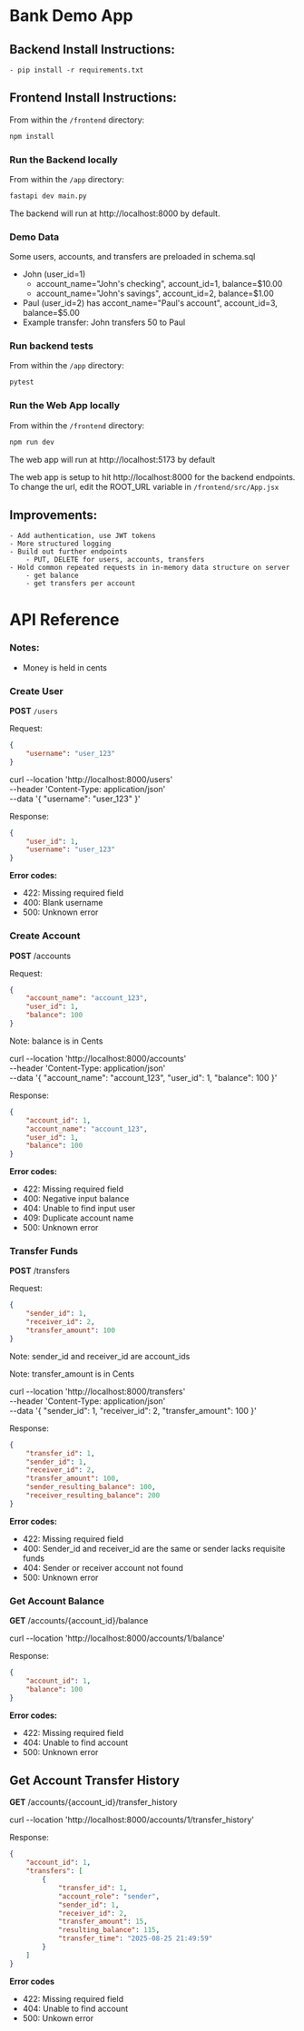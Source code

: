 # Bank Demo App

## Backend Install Instructions:
    - pip install -r requirements.txt

## Frontend Install Instructions:
From within the `/frontend` directory:
```bash
npm install
```

### Run the Backend locally
From within the `/app` directory:
```bash
fastapi dev main.py
```

The backend will run at http://localhost:8000 by default.

### Demo Data
Some users, accounts, and transfers are preloaded in schema.sql
- John (user_id=1)
    - account_name="John's checking", account_id=1, balance=$10.00
    - account_name="John's savings", account_id=2, balance=$1.00
- Paul (user_id=2) has accont_name="Paul's account", account_id=3, balance=$5.00
- Example transfer: John transfers 50 to Paul

### Run backend tests
From within the `/app` directory:
```bash
pytest
```

### Run the Web App locally
From within the `/frontend` directory:
```bash
npm run dev
```

The web app will run at http://localhost:5173 by default

The web app is setup to hit http://localhost:8000 for the backend endpoints. To change the url, edit the ROOT_URL variable in `/frontend/src/App.jsx`

## Improvements:
    - Add authentication, use JWT tokens
    - More structured logging
    - Build out further endpoints
        - PUT, DELETE for users, accounts, transfers
    - Hold common repeated requests in in-memory data structure on server
        - get balance
        - get transfers per account

# API Reference

### Notes:
- Money is held in cents

### Create User
**POST** `/users`

Request:
```json
{
    "username": "user_123"
}
```

curl --location 'http://localhost:8000/users' \
--header 'Content-Type: application/json' \
--data '{
   "username": "user_123"
}'

Response:
```json
{
    "user_id": 1, 
    "username": "user_123"
}
```

**Error codes:**
- 422: Missing required field
- 400: Blank username
- 500: Unknown error

### Create Account
**POST** /accounts

Request:
```json
{
    "account_name": "account_123", 
    "user_id": 1, 
    "balance": 100
}
```
Note: balance is in Cents

curl --location 'http://localhost:8000/accounts' \
--header 'Content-Type: application/json' \
--data '{
    "account_name": "account_123",
    "user_id": 1,
    "balance": 100
}'

Response:
```json
{
    "account_id": 1, 
    "account_name": "account_123", 
    "user_id": 1, 
    "balance": 100
}
```

**Error codes:**
- 422: Missing required field
- 400: Negative input balance
- 404: Unable to find input user
- 409: Duplicate account name
- 500: Unknown error

### Transfer Funds
**POST** /transfers

Request:
```json
{
    "sender_id": 1, 
    "receiver_id": 2, 
    "transfer_amount": 100
}
```

Note: sender_id and receiver_id are account_ids

Note: transfer_amount is in Cents

curl --location 'http://localhost:8000/transfers' \
--header 'Content-Type: application/json' \
--data '{
    "sender_id": 1,
    "receiver_id": 2,
    "transfer_amount": 100
}'

Response:
```json
{
    "transfer_id": 1, 
    "sender_id": 1, 
    "receiver_id": 2, 
    "transfer_amount": 100, 
    "sender_resulting_balance": 100, 
    "receiver_resulting_balance": 200
}
```

**Error codes:**
- 422: Missing required field
- 400: Sender_id and receiver_id are the same or sender lacks requisite funds
- 404: Sender or receiver account not found
- 500: Unknown error

### Get Account Balance
**GET** /accounts/{account_id}/balance

curl --location 'http://localhost:8000/accounts/1/balance'

Response:
```json
{
    "account_id": 1,
    "balance": 100
}
```

**Error codes:**
- 422: Missing required field
- 404: Unable to find account
- 500: Unknown error

## Get Account Transfer History
**GET** /accounts/{account_id}/transfer_history

curl --location 'http://localhost:8000/accounts/1/transfer_history'

Response:
```json
{
    "account_id": 1,
    "transfers": [
        {
            "transfer_id": 1,
            "account_role": "sender",
            "sender_id": 1,
            "receiver_id": 2,
            "transfer_amount": 15,
            "resulting_balance": 115,
            "transfer_time": "2025-08-25 21:49:59"
        }
    ]
}
```

**Error codes**
- 422: Missing required field
- 404: Unable to find account
- 500: Unkown error